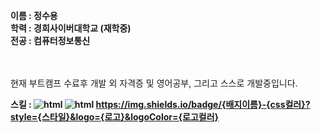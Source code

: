 <b>이름 : 정수용</b>
<br>
<b>학력 : 경희사이버대학교 (재학중)</b>
<br>
<b>전공 : 컴퓨터정보통신 </b>
<br>
<br>
<br>

현재 부트캠프 수료후 개발 외 자격증 및 영어공부, 그리고 스스로 개발중입니다.



<b>스킬 : 
<img alt="html" src="https://img.shields.io/badge/HTML5-E34F26.svg?&style=for-the-badge&logo=HTML&logoColor=white">
<img alt="html" src="https://img.shields.io/badge/HTML5-#E34F26.svg?&style=for-the-badge&logo=HTML&logoColor=white">
https://img.shields.io/badge/{배지이름}-{css컬러}?style={스타일}&logo={로고}&logoColor={로고컬러}

</b>






